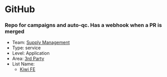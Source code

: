 # GitHub
### Repo for campaigns and auto-qc. Has a webhook when a PR is merged
* Team: [Supply Management](../teams/supply.md)
* Type: service
* Level: Application
* Area: [3rd Party](../areas/3rd-party.png)
* List Name:
  * [Kiwi FE](kiwi-fe.md)
